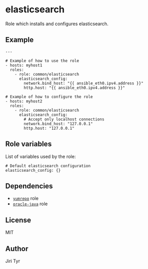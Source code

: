 elasticsearch
=============

Role which installs and configures elasticsearch.


Example
-------

```
---

# Example of how to use the role
- hosts: myhost1
  roles:
    - role: common/elasticsearch
      elasticsearch_config:
        network.bind_host: "{{ ansible_eth0.ipv4.address }}"
        http.host: "{{ ansible_eth0.ipv4.address }}"

# Example of how to configure the role
- hosts: myhost2
  roles:
    - role: common/elasticsearch
      elasticsearch_config:
        # Accept only localhost connections
        network.bind_host: "127.0.0.1"
        http.host: "127.0.0.1"
```


Role variables
--------------

List of variables used by the role:

```
# Default elasticsearch configuration
elasticsearch_config: {}
```


Dependencies
------------

* [`yumrepo`](https://github.com/picoglobal/ansible-yumrepo) role
* [`oracle-java`](https://github.com/picoglobal/ansible-oracle_java) role


License
-------

MIT


Author
------

Jiri Tyr

